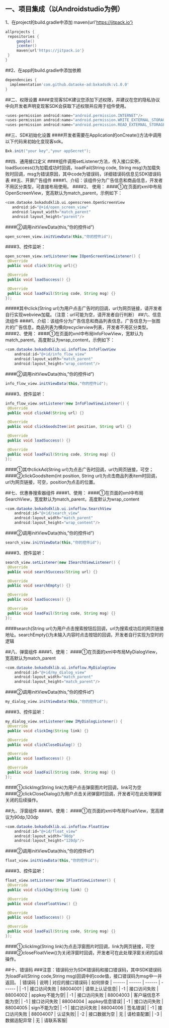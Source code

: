 ## 一、项目集成（以Androidstudio为例）
1、在project的build.gradle中添加  maven{url'https://jitpack.io'}
   ```groovy
allprojects {
	repositories {
		google()
		jcenter()
		maven{url'https://jitpack.io'}
	}
}
   ```
##2、在app的build.gradle中添加依赖
 ```groovy
dependencies {
   implementation'com.github.dataoke-ad:bxkadsdk:v1.0.0'
}
   ```
   ##二、权限设置
   ####变现客SDK建议您添加下述权限，并建议在您的隐私协议中向开发者声明变现客SDK会获取下述权限并应用于组件使用。
 ```groovy
<uses-permission android:name="android.permission.INTERNET"/>
<uses-permission android:name="android.permission.WRITE_EXTERNAL_STORAGE"/>
<uses-permission android:name="android.permission.READ_EXTERNAL_STORAGE"/>
   ```
   ##三、SDK初始化设置
   ####开发者需要在Application的onCreate()方法中调用以下代码来初始化变现客sdk。
 ```groovy
Bxk.init("your key","your appSecret");
   ```
   ##四、通用接口定义
   ####组件调用setListener方法，传入接口实例，loadSuccess()为加载成功时回调，loadFail(String code, String msg)为加载失败时回调，msg为错误原因，其中code为错误码，详细错误码信息见SDK错误码表
   ##五、开屏广告组件
   ####1、介绍：该组件分为广告信息和商品信息，开发者不用区分类型，可直接布局使用。
   ####2、 使用：
   ####①在页面的xml中布局OpenScreenView，宽高默认为match_parent，示例如下：
 ```groovy
<com.dataoke.bxkadsdklib.ui.openscreen.OpenScreenView
    android:id="@+id/open_screen_view"
    android:layout_width="match_parent"
    android:layout_height="parent"/>
   ```
   ####②调用initViewData(this,”你的控件id”)
   ```java
 open_screen_view.initViewData(this,"你的控件id");
   ```
   ####3、控件监听：
   ```java
   open_screen_view.setListener(new IOpenScreenViewListener() {
    @Override
    public void click(String url){}

    @Override
    public void loadSuccess() {}

    @Override
    public void loadFail(String code, String msg) {}
});
   ```
   #####其中click(String url)为用户点击广告时的回调，url为网页链接，请开发者自行实现webview加载。（注意：url可能为空，请开发者自行判断）
   ##六、信息流组件
   ####1、介绍：该组件分为广告信息和商品列表信息，广告信息为一张图片的广告信息，商品列表为横向recyclerview列表，开发者不用区分类型。
   ####2、使用：
####①在页面的xml中布局InfoFlowView，宽默认为match_parent，高度默认为wrap_content，示例如下：
```java
<com.dataoke.bxkadsdklib.ui.infoflow.InfoFlowView
    android:id="@+id/info_flow_view"
    android:layout_width="match_parent"
    android:layout_height="wrap_content"/>
````
 ####②调用initViewData(this,”你的控件id”)
   ```java
info_flow_view.initViewData(this,"你的控件id");
   ```
 ####3、控件监听：
   ```java
 info_flow_view.setListener(new InfoFlowViewListener() {
    @Override
    public void clickAd(String url) {}

    @Override
    public void clickGoodsItem(int position, String url) {}

    @Override
    public void loadSuccess() {}

    @Override
    public void loadFail(String code, String msg) {}
});
   ```
####①其中clickAd(String url)为点击广告时回调，url为网页链接，可空；
####②clickGoodsItem(int position, String url)为点击商品列表item时回调，url为网页链接，可空，position为点击的位置。

##七、优惠券搜索器组件
####1、使用：
####①在页面的xml中布局SearchView，宽度默认为match_parent，高度默认为wrap_content
```java
<com.dataoke.bxkadsdklib.ui.infoflow.SearchView
    android:id="@+id/search_view"
    android:layout_width="match_parent"
    android:layout_height="wrap_content"/>
````
 ####②调用initViewData(this,”你的控件id”)
   ```java
search_view.initViewData(this,"你的控件id");
   ```
 ####3、控件监听：
   ```java
search_view.setListener(new ISearchViewListener() {
    @Override
    public void searchSuccess(String url) {}

    @Override
    public void searchEmpty() {}

    @Override
    public void loadSuccess() {}

    @Override
    public void loadFail(String code, String msg) {}
});
   ```
   ####search(String url)为用户点击搜索按钮后回调，url为搜索成功后的网页链接地址。searchEmpty()为未输入内容时点击按钮的回调，开发者自行实现为空时的逻辑
   
##八、弹窗组件
####1、使用：
####①在页面的xml中布局MyDialogView，宽高默认为match_parent
```java
<com.dataoke.bxkadsdklib.ui.infoflow.MyDialogView
    android:id="@+id/my_dialog_view"
    android:layout_width="match_parent"
    android:layout_height="match_parent"/>
````
 ####②调用initViewData(this,”你的控件id”)
   ```java
my_dialog_view.initViewData(this,"你的控件id");
   ```
 ####3、控件监听：
   ```java
my_dialog_view.setListener(new IMyDialogListener() {
    @Override
    public void clickImg(String link) {}

    @Override
    public void clickCloseDialog() {}

    @Override
    public void loadSuccess() {}

    @Override
    public void loadFail(String code, String msg) {}
});
   ```
####①clickImg(String link)为用户点击弹窗图片时回调，link可为空
####②clickCloseDialog()为用户点击关闭弹窗时回调，开发者可在此处理弹窗关闭的后续操作。

##九、浮窗组件
####1、使用：
####①在页面的xml中布局FloatView，宽高建议为90dp,120dp
```java
<com.dataoke.bxkadsdklib.ui.infoflow.FloatView
    android:id="@+id/float_view"
    android:layout_width="90dp"
    android:layout_height="120dp"/>
````
 ####②调用initViewData(this,”你的控件id”)
   ```java
float_view.initViewData(this,"你的控件id");
   ```
 ####3、控件监听：
   ```java
float_view.setListener(new IFloatViewListener() {
    @Override
    public void clickImg(String link) {}

    @Override
    public void closeFloatView() {}

    @Override
    public void loadSuccess() {}

    @Override
    public void loadFail(String code, String msg) {}
});
   ```
####①clickImg(String link)为点击浮窗图片时回调，link为网页链接，可空
####②closeFloatView()为关闭浮窗时回调，开发者可在此处理浮窗关闭的后续操作。

##十、错误码
   ###注意：错误码分为SDK错误码和接口错误码，其中SDK错误码为loadFail(String code,String msg)回调中的code值，接口错误码为msg中一并返回。
| 错误码 | 说明 | 对应的接口错误码 | 如何排查
| ------ | ------ | ------ | ------ |
| -1 | 接口访问失败 | 88004001 | 请带上认证信息|
| -1 | 接口访问失败 | 88004002 | appkey不能为空|
| -1 | 接口访问失败 | 88004003 | 客户端信息不能为空|
| -1 | 接口访问失败 | 88004004 | appkey信息错误|
| -1 | 接口访问失败 | 88004005 | sign不能为空|
| -1 | 接口访问失败 | 88004006 | 签名错误|
| -1 | 接口访问失败 | 88004007 | 认证失败|
| -2 | 接口数据为空 | 无 | 请检查配置|
| -3 | 数据适配异常 | 无 | 请联系客服|